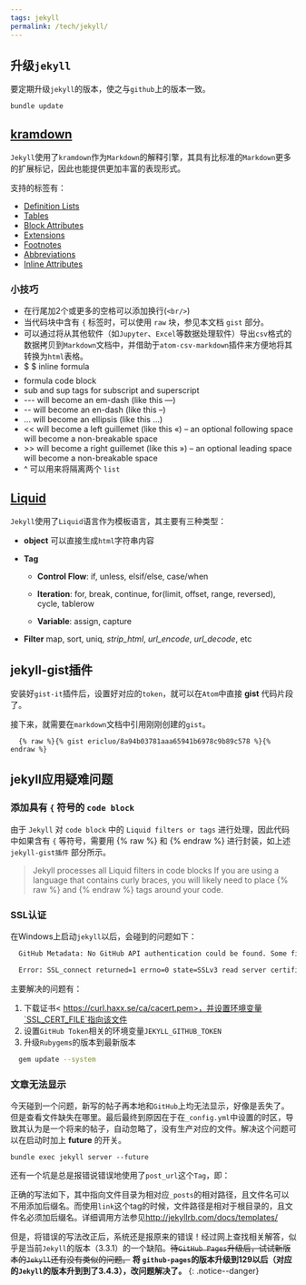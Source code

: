 ```yaml
---
tags: jekyll
permalink: /tech/jekyll/
---
```


## 升级`jekyll`

要定期升级`jekyll`的版本，使之与`github`上的版本一致。

    bundle update

## [kramdown](https://kramdown.gettalong.org/quickref.html)

`Jekyll`使用了`kramdown`作为`Markdown`的解释引擎，其具有比标准的`Markdown`更多的扩展标记，因此也能提供更加丰富的表现形式。

支持的标签有：

- [Definition Lists](https://kramdown.gettalong.org/syntax.html#definition-lists)
- [Tables](https://kramdown.gettalong.org/syntax.html#tables)
- [Block Attributes](https://kramdown.gettalong.org/syntax.html#block-ials)
- [Extensions](https://kramdown.gettalong.org/syntax.html#extensions)
- [Footnotes](https://kramdown.gettalong.org/syntax.html#footnotes)
- [Abbreviations](https://kramdown.gettalong.org/syntax.html#abbreviations)
- [Inline Attributes](https://kramdown.gettalong.org/syntax.html#span-ials)

### 小技巧

- 在行尾加2个或更多的空格可以添加换行(`<br/>`)
- 当代码块中含有 `{` 标签时，可以使用 `raw` 块，参见本文档 `gist` 部分。
- 可以通过将从其他软件（如`Jupyter`、`Excel`等数据处理软件）导出`csv`格式的数据拷贝到`Markdown`文档中，并借助于`atom-csv-markdown`插件来方便地将其转换为`html`表格。
- $ $ inline formula
- $$ $$ formula code block
- sub and sup tags for subscript and superscript
- --- will become an em-dash (like this —)
- -- will become an en-dash (like this –)
- ... will become an ellipsis (like this …)
- << will become a left guillemet (like this «) – an optional following space will become a non-breakable space
- \>> will become a right guillemet (like this ») – an optional leading space will become a non-breakable space
- ^ 可以用来将隔离两个 `list`

## [Liquid](https://shopify.github.io/liquid/)

`Jekyll`使用了`Liquid`语言作为模板语言，其主要有三种类型：

- **object** 可以直接生成`html`字符串内容

- **Tag**

  - **Control Flow**: if, unless, elsif/else, case/when

  - **Iteration**: for, break, continue, for(limit, offset, range, reversed), cycle, tablerow

  - **Variable**: assign, capture

- **Filter** map, sort, uniq, *strip_html*, *url_encode*, *url_decode*, etc


## jekyll-gist插件

安装好`gist-it`插件后，设置好对应的`token`，就可以在`Atom`中直接 **gist** 代码片段了。

接下来，就需要在`markdown`文档中引用刚刚创建的`gist`。

```liquid
  {% raw %}{% gist ericluo/8a94b03781aaa65941b6978c9b89c578 %}{% endraw %}
```

## jekyll应用疑难问题

### 添加具有 `{` 符号的 `code block`

由于 `Jekyll` 对 `code block` 中的 `Liquid filters or tags` 进行处理，因此代码中如果含有 `{` 等符号，需要用 {% raw %} 和 {% endraw %} 进行封装，如上述 `jekyll-gist插件` 部分所示。

>Jekyll processes all Liquid filters in code blocks If you are using a language that contains curly braces, you will likely need to place {% raw %} and  {% endraw %} tags around your code.


### SSL认证

在Windows上启动`jekyll`以后，会碰到的问题如下：

```bash
  GitHub Metadata: No GitHub API authentication could be found. Some fields may be missing or have incorrect data.
```

```bash
  Error: SSL_connect returned=1 errno=0 state=SSLv3 read server certificate B: certificate verify failed
```

主要解决的问题有：

1. 下载证书< https://curl.haxx.se/ca/cacert.pem>，并设置环境变量`SSL_CERT_FILE`指向该文件
2. 设置`GitHub Token`相关的环境变量`JEKYLL_GITHUB_TOKEN`
3. 升级`Rubygems`的版本到最新版本

```bash
  gem update --system
```

### 文章无法显示

今天碰到一个问题，新写的帖子再本地和`GitHub`上均无法显示，好像是丢失了。但是查看文件缺失在哪里。最后最终到原因在于在`_config.yml`中设置的时区，导致其认为是一个将来的帖子，自动忽略了，没有生产对应的文件。解决这个问题可以在启动时加上 **future** 的开关。

    bundle exec jekyll server --future

还有一个坑是总是报错说错误地使用了`post_url`这个`Tag`，即：

正确的写法如下，其中指向文件目录为相对应`_posts`的相对路径，且文件名可以不用添加后缀名。而使用`link`这个tag的时候，文件路径是相对于根目录的，且文件名必须加后缀名。详细调用方法参见<http://jekyllrb.com/docs/templates/>

但是，将错误的写法改正后，系统还是报原来的错误！经过网上查找相关解答，似乎是当前`Jekyll`的版本（3.3.1）的一个缺陷。~~待`GitHub Pages`升级后，试试新版本的`Jekyll`还有没有类似的问题。~~ **将 `github-pages`的版本升级到129以后（对应的`Jekyll`的版本升到到了3.4.3），改问题解决了。**
{: .notice--danger}
